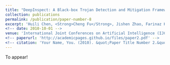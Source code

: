 ```yaml
---
title: "DeepInspect: A Black-box Trojan Detection and Mitigation Framework for Deep Neural Networks"
collection: publications
permalink: /publication/paper-number-8
excerpt: 'Huili Chen, <Strong>Cheng Fu</Strong>, Jishen Zhao, Farinaz Koushanfar'
<!-- date: 2010-10-01 -->
venue: 'International Joint Conferences on Artificial Intelligence (IJCAI), 2019'
<!-- paperurl: 'http://academicpages.github.io/files/paper2.pdf' -->
<!-- citation: 'Your Name, You. (2010). &quot;Paper Title Number 2.&quot; <i>Journal 1</i>. 1(2).' -->
---
```

<!-- This paper is about the number 2. The number 3 is left for future work.
 -->

To appear!

<!-- [Download paper here](https://arxiv.org/abs/1810.02068) -->

<!-- Recommended citation: Your Name, You. (2010). "Paper Title Number 2." <i>Journal 1</i>. 1(2). -->